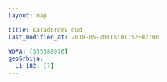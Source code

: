 ```yaml
---
layout: map

title: Karađorđev dud
last_modified_at: 2018-05-20T16:01:52+02:00

WDPA: [555588976]
geoSrbija:
  L1_182: [7]
---
```

